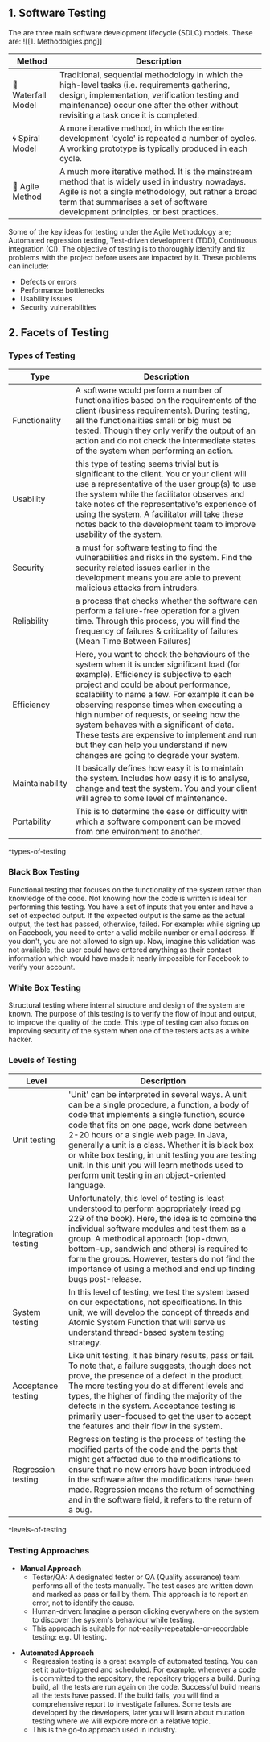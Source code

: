 ## 1. Software Testing

The are three main software development lifecycle (SDLC) models. These are:
![[1. Methodolgies.png]]

| Method               | Description                                                                                                                                                                                                                                            |
| -------------------- | ------------------------------------------------------------------------------------------------------------------------------------------------------------------------------------------------------------------------------------------- |
| 🌊 Waterfall Model   | Traditional, sequential methodology in which the high-level tasks (i.e. requirements gathering, design, implementation, verification testing and maintenance) occur one after the other without revisiting a task once it is completed.     |
| 🌀 Spiral Model      | A more iterative method, in which the entire development 'cycle' is repeated a number of cycles. A working prototype is typically produced in each cycle.                                                                                   |
| 👟 Agile Method | A much more iterative method. It is the mainstream method that is widely used in industry nowadays. Agile is not a single methodology, but rather a broad term that summarises a set of software development principles, or best practices. |

Some of the key ideas for testing under the Agile Methodology are; Automated regression testing, Test-driven development (TDD), Continuous integration (CI). The objective of testing is to thoroughly identify and fix problems with the project before users are impacted by it. These problems can include:

- Defects or errors
- Performance bottlenecks
- Usability issues
- Security vulnerabilities 

## 2. Facets of Testing

### Types of Testing

| Type            | Description                                                                                                                                                                                                                                                                                                                                                                                                                                                                                      |
| --------------- | ------------------------------------------------------------------------------------------------------------------------------------------------------------------------------------------------------------------------------------------------------------------------------------------------------------------------------------------------------------------------------------------------------------------------------------------------------------------------------------------------ |
| Functionality   | A software would perform a number of functionalities based on the requirements of the client (business requirements). During testing, all the functionalities small or big must be tested. Though they only verify the output of an action and do not check the intermediate states of the system when performing an action.                                                                                                                                                                     |
| Usability       | this type of testing seems trivial but is significant to the client. You or your client will use a representative of the user group(s) to use the system while the facilitator observes and take notes of the representative's experience of using the system. A facilitator will take these notes back to the development team to improve usability of the system.                                                                                                                              |
| Security        | a must for software testing to find the vulnerabilities and risks in the system. Find the security related issues earlier in the development means you are able to prevent malicious attacks from intruders.                                                                                                                                                                                                                                                                                     |
| Reliability     | a process that checks whether the software can perform a failure-free operation for a given time. Through this process, you will find the frequency of failures & criticality of failures (Mean Time Between Failures)                                                                                                                                                                                                                                                                           |
| Efficiency      | Here, you want to check the behaviours of the system when it is under significant load (for example). Efficiency is subjective to each project and could be about performance, scalability to name a few. For example it can be observing response times when executing a high number of requests, or seeing how the system behaves with a significant of data. These tests are expensive to implement and run but they can help you understand if new changes are going to degrade your system. |
| Maintainability | It basically defines how easy it is to maintain the system. Includes how easy it is to analyse, change and test the system. You and your client will agree to some level of maintenance.                                                                                                                                                                                                                                                                                                         |
| Portability     | This is to determine the ease or difficulty with which a software component can be moved from one environment to another.                                                                                                                                                                                                                                                                                                                                                                        |
^types-of-testing
### Black Box Testing
Functional testing that focuses on the functionality of the system rather than knowledge of the code. Not knowing how the code is written is ideal for performing this testing. You have a set of inputs that you enter and have a set of expected output. If the expected output is the same as the actual output, the test has passed, otherwise, failed. For example: while signing up on Facebook, you need to enter a valid mobile number or email address. If you don't, you are not allowed to sign up. Now, imagine this validation was not available, the user could have entered anything as their contact information which would have made it nearly impossible for Facebook to verify your account.

### White Box Testing
Structural testing where internal structure and design of the system are known. The purpose of this testing is to verify the flow of input and output, to improve the quality of the code. This type of testing can also focus on improving security of the system when one of the testers acts as a white hacker. 

### Levels of Testing

| Level               | Description                                                                                                                                                                                                                                                                                                                                                                                                                                                 |
| ------------------- | ----------------------------------------------------------------------------------------------------------------------------------------------------------------------------------------------------------------------------------------------------------------------------------------------------------------------------------------------------------------------------------------------------------------------------------------------------------- |
| Unit testing        | 'Unit' can be interpreted in several ways. A unit can be a single procedure, a function, a body of code that implements a single function, source code that fits on one page, work done between 2-20 hours or a single web page. In Java, generally a unit is a class. Whether it is black box or white box testing, in unit testing you are testing unit. In this unit you will learn methods used to perform unit testing in an object-oriented language. |
| Integration testing | Unfortunately, this level of testing is least understood to perform appropriately (read pg 229 of the book). Here, the idea is to combine the individual software modules and test them as a group. A methodical approach (top-down, bottom-up, sandwich and others) is required to form the groups. However, testers do not find the importance of using a method and end up finding bugs post-release.                                                    |
| System testing      | In this level of testing, we test the system based on our expectations, not specifications. In this unit, we will develop the concept of threads and Atomic System Function that will serve us understand thread-based system testing strategy.                                                                                                                                                                                                             |
| Acceptance testing  | Like unit testing, it has binary results, pass or fail. To note that, a failure suggests, though does not prove, the presence of a defect in the product. The more testing you do at different levels and types, the higher of finding the majority of the defects in the system. Acceptance testing is primarily user-focused to get the user to accept the features and their flow in the system.                                                         |
| Regression testing  | Regression testing is the process of testing the modified parts of the code and the parts that might get affected due to the modifications to ensure that no new errors have been introduced in the software after the modifications have been made. Regression means the return of something and in the software field, it refers to the return of a bug.                                                                                                  | 
^levels-of-testing
### Testing Approaches

* **Manual Approach**
	- Tester/QA: A designated tester or QA (Quality assurance) team performs all of the tests manually. The test cases are written down and marked as pass or fail by them. This approach is to report an error, not to identify the cause.
	- Human-driven: Imagine a person clicking everywhere on the system to discover the system's behaviour while testing.
	- This approach is suitable for not-easily-repeatable-or-recordable testing: e.g. UI testing.
- **Automated Approach**
	- Regression testing is a great example of automated testing. You can set it auto-triggered and scheduled. For example: whenever a code is committed to the repository, the repository triggers a build. During build, all the tests are run again on the code. Successful build means all the tests have passed. If the build fails, you will find a comprehensive report to investigate failures. Some tests are developed by the developers, later you will learn about mutation testing where we will explore more on a relative topic. 
	- This is the go-to approach used in industry. 

